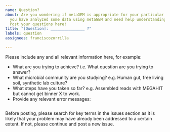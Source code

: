 ```yaml
---
name: Question?
about: Are you wondering if metaGEM is appropriate for your particular case? Or maybe
  you have analyzed some data using metaGEM and need help understanding the output?
  Post your questions here!
title: "[Question]: _______________ ?"
labels: question
assignees: franciscozorrilla

---
```


Please include any and all relevant information here, for example:

* What are you trying to achieve? i.e. What question are you trying to answer?
* What microbial community are you studying? e.g. Human gut, free living soil, synthetic lab culture?
* What steps have you taken so far? e.g. Assembled reads with MEGAHIT but cannot get binner X to work.
* Provide any relevant error messages:

```

```

Before posting, please search for key terms in the issues section as it is likely that your problem may have already been addressed to a certain extent. If not, please continue and post a new issue.
